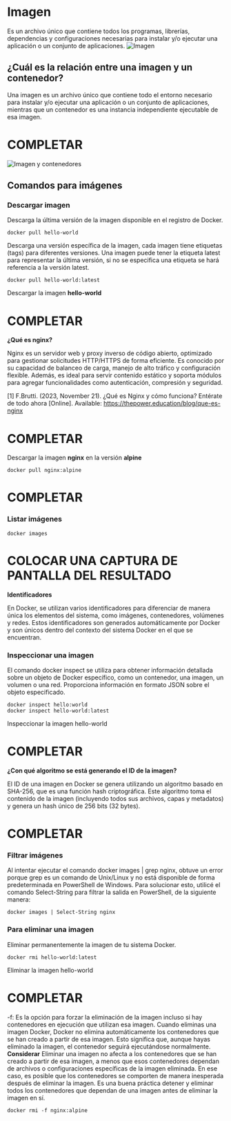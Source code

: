 # Imagen
Es un archivo único que contiene todos los programas, librerías, dependencias y configuraciones necesarias para instalar y/o ejecutar una aplicación o un conjunto de aplicaciones.
![Imagen](img/imagen.PNG)


## ¿Cuál es la relación entre una imagen y un contenedor? 
Una imagen es un archivo único que contiene todo el entorno necesario para instalar y/o ejecutar una aplicación o un conjunto de aplicaciones, mientras que un contenedor es una instancia independiente ejecutable de esa imagen.
# COMPLETAR 

![Imagen y contenedores](img/imagenContenedores.JPG)
## Comandos para imágenes

### Descargar imagen
Descarga la última versión de la imagen disponible en el registro de Docker.

```
docker pull hello-world
```

Descarga una versión específica de la imagen, cada imagen tiene etiquetas (tags) para diferentes versiones.
Una imagen puede tener la etiqueta latest para representar la última versión, si no se especifica una etiqueta se hará referencia a la versión latest.

```
docker pull hello-world:latest
```

Descargar la imagen **hello-world**

# COMPLETAR

**¿Qué es nginx?**

Nginx es un servidor web y proxy inverso de código abierto, optimizado para gestionar solicitudes HTTP/HTTPS de forma eficiente. Es conocido por su capacidad de balanceo de carga, manejo de alto tráfico y configuración flexible. Además, es ideal para servir contenido estático y soporta módulos para agregar funcionalidades como autenticación, compresión y seguridad.

[1] F.Brutti. (2023, November 21). ¿Qué es Nginx y cómo funciona? Entérate de todo ahora [Online]. Available: https://thepower.education/blog/que-es-nginx
# COMPLETAR 

Descargar la imagen  **nginx** en la versión **alpine**
```
docker pull nginx:alpine
```
# COMPLETAR

### Listar imágenes

```
docker images
```

# COLOCAR UNA CAPTURA DE PANTALLA DEL RESULTADO 

**Identificadores**

En Docker, se utilizan varios identificadores para diferenciar de manera única los elementos del sistema, como imágenes, contenedores, volúmenes y redes. Estos identificadores son generados automáticamente por Docker y son únicos dentro del contexto del sistema Docker en el que se encuentran. 

### Inspeccionar una imagen
El comando docker inspect se utiliza para obtener información detallada sobre un objeto de Docker específico, como un contenedor, una imagen, un volumen o una red.  Proporciona información en formato JSON sobre el objeto especificado.

```
docker inspect hello:world
docker inspect hello-world:latest
```

Inspeccionar la imagen hello-world 
# COMPLETAR

**¿Con qué algoritmo se está generando el ID de la imagen?**

El ID de una imagen en Docker se genera utilizando un algoritmo basado en SHA-256, que es una función hash criptográfica. Este algoritmo toma el contenido de la imagen (incluyendo todos sus archivos, capas y metadatos) y genera un hash único de 256 bits (32 bytes).
# COMPLETAR

### Filtrar imágenes

Al intentar ejecutar el comando docker images | grep nginx, obtuve un error porque grep es un comando de Unix/Linux y no está disponible de forma predeterminada en PowerShell de Windows. Para solucionar esto, utilicé el comando Select-String para filtrar la salida en PowerShell, de la siguiente manera:
```
docker images | Select-String nginx
```

### Para eliminar una imagen
Eliminar permanentemente la imagen de tu sistema Docker.

```
docker rmi hello-world:latest
```

Eliminar la imagen hello-world 
# COMPLETAR

-f: Es la opción para forzar la eliminación de la imagen incluso si hay contenedores en ejecución que utilizan esa imagen.
Cuando eliminas una imagen Docker, Docker no elimina automáticamente los contenedores que se han creado a partir de esa imagen. Esto significa que, aunque hayas eliminado la imagen, el contenedor seguirá ejecutándose normalmente.  
**Considerar**
Eliminar una imagen no afecta a los contenedores que se han creado a partir de esa imagen, a menos que esos contenedores dependan de archivos o configuraciones específicas de la imagen eliminada. En ese caso, es posible que los contenedores se comporten de manera inesperada después de eliminar la imagen.
Es una buena práctica detener y eliminar todos los contenedores que dependan de una imagen antes de eliminar la imagen en sí.

```
docker rmi -f nginx:alpine
```

